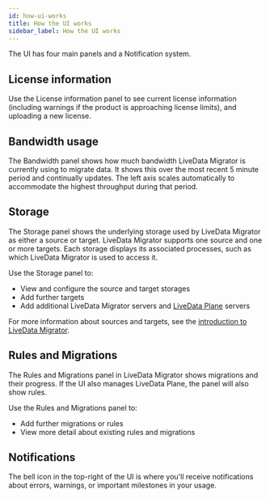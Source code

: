 ```yaml
---
id: how-ui-works
title: How the UI works
sidebar_label: How the UI works
---
```


The UI has four main panels and a Notification system.

## License information

Use the License information panel to see current license information (including warnings if the product is approaching license limits), and uploading a new license.

## Bandwidth usage

The Bandwidth panel shows how much bandwidth LiveData Migrator is currently using to migrate data. It shows this over the most recent 5 minute period and continually updates. The left axis scales automatically to accommodate the highest throughput during that period.

## Storage

The Storage panel shows the underlying storage used by LiveData Migrator as either a source or target. LiveData Migrator supports one source and one or more targets. Each storage displays its associated processes, such as which LiveData Migrator is used to access it.

Use the Storage panel to:

* View and configure the source and target storages
* Add further targets
* Add additional LiveData Migrator servers and [LiveData Plane](https://wandisco.github.io/wandisco-documentation/docs/quickstarts/preparation/get-started) servers

For more information about sources and targets, see the [introduction to LiveData Migrator](./about.md).

## Rules and Migrations

The Rules and Migrations panel in LiveData Migrator shows migrations and their progress. If the UI also manages LiveData Plane, the panel will also show rules.

Use the Rules and Migrations panel to:

* Add further migrations or rules
* View more detail about existing rules and migrations

## Notifications

The bell icon in the top-right of the UI is where you'll receive notifications about errors, warnings, or important milestones in your usage.
